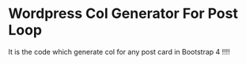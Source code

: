 # Wordpress Col Generator For Post Loop
It is the code which generate col for any post card in Bootstrap 4 !!!!
